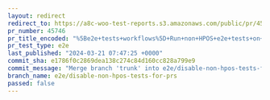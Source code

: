 ```yaml
---
layout: redirect
redirect_to: https://a8c-woo-test-reports.s3.amazonaws.com/public/pr/45746/e2e/index.html
pr_number: 45746
pr_title_encoded: "%5Be2e+tests+workflows%5D+Run+non+HPOS+e2e+tests+on+push+instead+of+PR"
pr_test_type: e2e
last_published: "2024-03-21 07:47:25 +0000"
commit_sha: e1786f0c2869dea138c274c84d160cc828a799e9
commit_message: "Merge branch 'trunk' into e2e/disable-non-hpos-tests-for-prs"
branch_name: e2e/disable-non-hpos-tests-for-prs
passed: false
---
```

